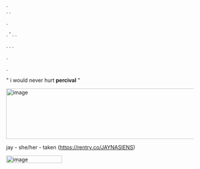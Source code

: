  .   
.
.

.

.
'
.
.

.
.
.

.

.

" i would never hurt **percival** "

<img width="1280" height="136" alt="image" src="https://github.com/user-attachments/assets/d5faf73c-5911-469f-9d4e-4b23bff5fa0c" />





jay  -  she/her  -  taken
(https://rentry.co/JAYNASIENS)

<img width="150" height="20" alt="image" src="https://github.com/user-attachments/assets/c07719b0-7f89-4b4c-a13a-7845605e90bc" /> 









